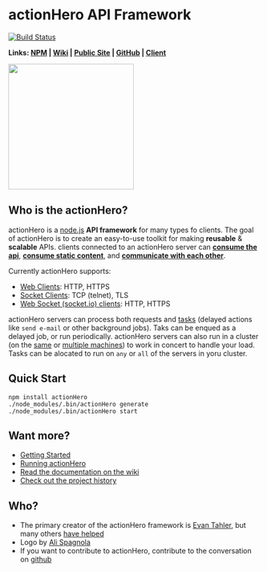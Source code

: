 # actionHero API Framework

[![Build Status](https://secure.travis-ci.org/evantahler/actionHero.png?branch=master)](http://travis-ci.org/evantahler/actionHero)

**Links: [NPM](https://npmjs.org/package/actionHero) | [Wiki](https://github.com/evantahler/actionHero/wiki) | [Public Site](http://www.actionherojs.com) | [GitHub](https://github.com/evantahler/actionHero) | [Client](https://github.com/evantahler/actionhero_client)**

<img src="https://raw.github.com/evantahler/actionHero/master/public/logo/actionHero.png" height="250"/>

## Who is the actionHero?
actionHero is a [node.js](http://nodejs.org) **API framework** for many types fo clients.  The goal of actionHero is to create an easy-to-use toolkit for making **reusable** & **scalable** APIs.  clients connected to an actionHero server can [**consume the api**](https://github.com/evantahler/actionHero/wiki/Actions), [**consume static content**](https://github.com/evantahler/actionHero/wiki/File-Server), and [**communicate with each other**](https://github.com/evantahler/actionHero/wiki/Chat).

Currently actionHero supports:

- [Web Clients](https://github.com/evantahler/actionHero/wiki/Web-Clients): HTTP, HTTPS
- [Socket Clients](https://github.com/evantahler/actionHero/wiki/TCP-Clients): TCP (telnet), TLS
- [Web Socket (socket.io) clients](https://github.com/evantahler/actionHero/wiki/Web-Socket-Clients): HTTP, HTTPS

actionHero servers can process both requests and [tasks](https://github.com/evantahler/actionHero/wiki/Tasks) (delayed actions like `send e-mail` or other background jobs).  Taks can be enqued as a delayed job, or run periodically.  actionHero servers can also run in a cluster (on the [same](https://github.com/evantahler/actionHero/wiki/Running-ActionHero) or [multiple machines](https://github.com/evantahler/actionHero/wiki/actionCluster)) to work in concert to handle your load.  Tasks can be alocated to run on `any` or `all` of the servers in yoru cluster.

## Quick Start

	npm install actionHero
	./node_modules/.bin/actionHero generate
	./node_modules/.bin/actionHero start

## Want more?

- [Getting Started](https://github.com/evantahler/actionHero/wiki/Getting-Started)
- [Running actionHero](https://github.com/evantahler/actionHero/wiki/Running-ActionHero)
- [Read the documentation on the wiki](https://github.com/evantahler/actionHero/wiki)
- [Check out the project history](https://github.com/evantahler/actionHero/blob/master/versions.md)

## Who?
* The primary creator of the actionHero framework is [Evan Tahler](http://evantahler.com), but many others [have helped](https://github.com/evantahler/actionHero/graphs/contributors)
* Logo by [Ali Spagnola](http://alispagnola.com/)
* If you want to contribute to actionHero, contribute to the conversation on [github](https://github.com/evantahler/actionHero)

###
